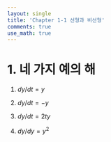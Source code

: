 ```yaml
---
layout: single
title: 'Chapter 1-1 선형과 비선형'
comments: true
use_math: true
---
```


# 1. 네 가지 예의 해

 
1. $dy/dt = y$ 

2. $dy/dt = -y$

3. $dy/dt = 2ty$

4. $dy/dy = y^2$
